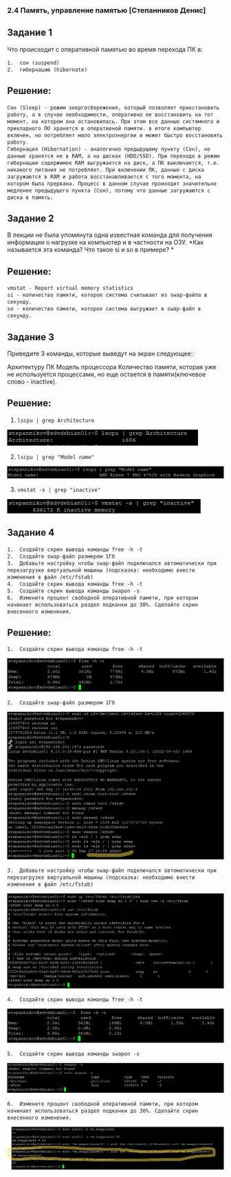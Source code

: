 ### 2.4 Память, управление памятью [Степанников Денис]
## Задание 1

Что происходит с оперативной памятью во время перехода ПК в:

	1.	сон (suspend)
	2.	гибернацию (hibernate)

## Решение:

	Сон (Sleep) - режим энергосбережения, который позволяет приостановить работу, а в случае необходимости, оперативно ее восстановить на тот момент, на котором она остановилась. При этом все данные системного и прикладного ПО хранятся в оперативной памяти. в итоге компьютер включен, но потребляет мало электроэнергии и может быстро восстановить работу.
	Гибернация (Hibernation) - аналогично предыдущему пункту (Сон), но данные хранятся не в RAM, а на дисках (HDD/SSD). При переходе в режим гибернации содержимое RAM выгружается на диск, а ПК выключается, т.е. никакого питания не потребляет. При включении ПК, данные с диска загружаются в RAM и работа восстанавливается с того момента, на котором была прервана. Процесс в данном случае проиходит значительно медленее предыдущего пункта (Сон), потому что данные загружаются с диска в память.


## Задание 2

В лекции не была упомянута одна известная команда для получения информации о нагрузке на компьютер и в частности на ОЗУ.
*Как называется эта команда? Что такое si и so в примере? *

## Решение:
	vmstat - Report virtual memory statistics
	si - количество памяти, которое система считывает из swap-файла в секунду.
	so - количество памяти, которое система выгружает в swap-файл в секунду.

## Задание 3

Приведите 3 команды, которые выведут на экран следующее::

Архитектуру ПК
Модель процессора
Количество памяти, которая уже не используется процессами, но еще остается в памяти(ключевое слово - inactive).

## Решение:

1. ```lscpu | grep Architecture```

![2.4. Task #3.1 results](screenshots/2.4-3.1.png)

2. ```lscpu | grep "Model name"```

![2.4. Task #3.2 results](screenshots/2.4-3.2.png)

3. ```vmstat -s | grep "inactive"```

![2.4. Task #3.3 results](screenshots/2.4-3.3.png)


## Задание 4

	1.	Создайте скрин вывода команды free -h -t
	2.	Создайте swap-файл размером 1Гб
	3.	Добавьте настройку чтобы swap-файл подключался автоматически при перезагрузке виртуальной машины (подсказка: необходимо внести изменения в файл /etc/fstab)
	4.	Создайте скрин вывода команды free -h -t
	5.	Создайте скрин вывода команды swapon -s
	6.	Измените процент свободной оперативной памяти, при котором начинает использоваться раздел подкачки до 30%. Сделайте скрин внесенного изменения.

## Решение:
	1.	Создайте скрин вывода команды free -h -t
![2.4. Task #4.1 results](screenshots/2.4-4.1.png)

	2.	Создайте swap-файл размером 1Гб
![2.4. Task #4.2 results](screenshots/2.4-4.2.png)

	3.	Добавьте настройку чтобы swap-файл подключался автоматически при перезагрузке виртуальной машины (подсказка: необходимо внести изменения в файл /etc/fstab)
![2.4. Task #4.3 results](screenshots/2.4-4.3.png)

	4.	Создайте скрин вывода команды free -h -t
![2.4. Task #4.4 results](screenshots/2.4-4.4.png)

	5.	Создайте скрин вывода команды swapon -s
![2.4. Task #4.5 results](screenshots/2.4-4.5.png)

	6.	Измените процент свободной оперативной памяти, при котором начинает использоваться раздел подкачки до 30%. Сделайте скрин внесенного изменения.
![2.4. Task #4.6 results](screenshots/2.4-4.6.png)